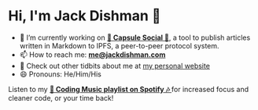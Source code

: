 # Hi, I'm Jack Dishman 👋

- 🔭 I’m currently working on **[💊 Capsule Social 🌱](https://capsule.social)**, a tool to publish articles written in Markdown to IPFS, a peer-to-peer protocol system.
- 📫 How to reach me: **me@jackdishman.com**
- 📃 Check out other tidbits about me at [my personal website](http://www.jackdishman.com/)
- 😄 Pronouns: He/Him/His

Listen to my **[🎵 Coding Music playlist on Spotify 🎶 ](https://open.spotify.com/playlist/6orEm9x8lSgReEia060yCM?si=2ffc6a6a3abc4c04)** for increased focus and cleaner code, or your time back!

